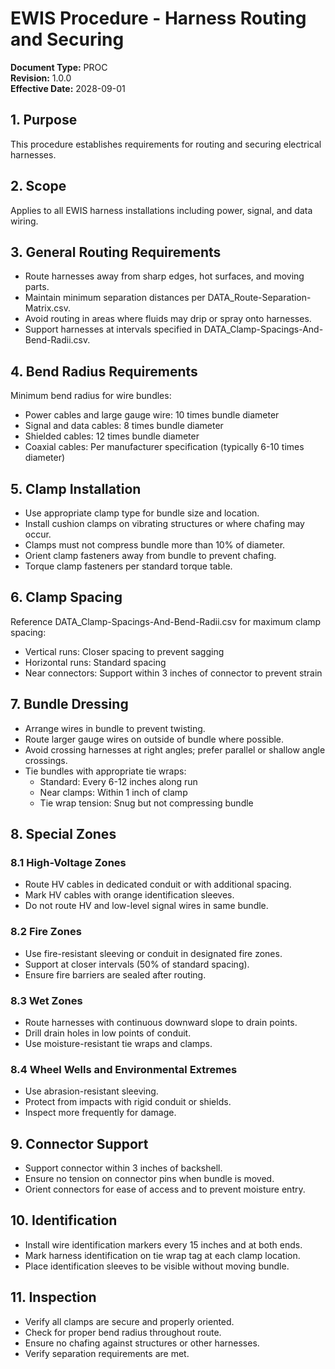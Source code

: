 # EWIS Procedure - Harness Routing and Securing

**Document Type:** PROC  
**Revision:** 1.0.0  
**Effective Date:** 2028-09-01

## 1. Purpose
This procedure establishes requirements for routing and securing electrical harnesses.

## 2. Scope
Applies to all EWIS harness installations including power, signal, and data wiring.

## 3. General Routing Requirements
- Route harnesses away from sharp edges, hot surfaces, and moving parts.
- Maintain minimum separation distances per DATA_Route-Separation-Matrix.csv.
- Avoid routing in areas where fluids may drip or spray onto harnesses.
- Support harnesses at intervals specified in DATA_Clamp-Spacings-And-Bend-Radii.csv.

## 4. Bend Radius Requirements
Minimum bend radius for wire bundles:
- Power cables and large gauge wire: 10 times bundle diameter
- Signal and data cables: 8 times bundle diameter  
- Shielded cables: 12 times bundle diameter
- Coaxial cables: Per manufacturer specification (typically 6-10 times diameter)

## 5. Clamp Installation
- Use appropriate clamp type for bundle size and location.
- Install cushion clamps on vibrating structures or where chafing may occur.
- Clamps must not compress bundle more than 10% of diameter.
- Orient clamp fasteners away from bundle to prevent chafing.
- Torque clamp fasteners per standard torque table.

## 6. Clamp Spacing
Reference DATA_Clamp-Spacings-And-Bend-Radii.csv for maximum clamp spacing:
- Vertical runs: Closer spacing to prevent sagging
- Horizontal runs: Standard spacing
- Near connectors: Support within 3 inches of connector to prevent strain

## 7. Bundle Dressing
- Arrange wires in bundle to prevent twisting.
- Route larger gauge wires on outside of bundle where possible.
- Avoid crossing harnesses at right angles; prefer parallel or shallow angle crossings.
- Tie bundles with appropriate tie wraps:
  - Standard: Every 6-12 inches along run
  - Near clamps: Within 1 inch of clamp
  - Tie wrap tension: Snug but not compressing bundle

## 8. Special Zones

### 8.1 High-Voltage Zones
- Route HV cables in dedicated conduit or with additional spacing.
- Mark HV cables with orange identification sleeves.
- Do not route HV and low-level signal wires in same bundle.

### 8.2 Fire Zones
- Use fire-resistant sleeving or conduit in designated fire zones.
- Support at closer intervals (50% of standard spacing).
- Ensure fire barriers are sealed after routing.

### 8.3 Wet Zones
- Route harnesses with continuous downward slope to drain points.
- Drill drain holes in low points of conduit.
- Use moisture-resistant tie wraps and clamps.

### 8.4 Wheel Wells and Environmental Extremes
- Use abrasion-resistant sleeving.
- Protect from impacts with rigid conduit or shields.
- Inspect more frequently for damage.

## 9. Connector Support
- Support connector within 3 inches of backshell.
- Ensure no tension on connector pins when bundle is moved.
- Orient connectors for ease of access and to prevent moisture entry.

## 10. Identification
- Install wire identification markers every 15 inches and at both ends.
- Mark harness identification on tie wrap tag at each clamp location.
- Place identification sleeves to be visible without moving bundle.

## 11. Inspection
- Verify all clamps are secure and properly oriented.
- Check for proper bend radius throughout route.
- Ensure no chafing against structures or other harnesses.
- Verify separation requirements are met.
